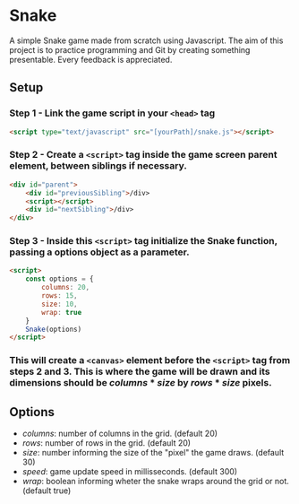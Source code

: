 # Snake

A simple Snake game made from scratch using Javascript. The aim of this project is to practice programming and Git by creating something presentable. Every feedback is appreciated.

## Setup

### Step 1 - Link the game script in your `<head>` tag
```html
<script type="text/javascript" src="[yourPath]/snake.js"></script>
```
### Step 2 - Create a `<script>` tag inside the game screen parent element, between siblings if necessary.
```html
<div id="parent">
    <div id="previousSibling">/div>
    <script></script>
    <div id="nextSibling">/div>
</div>
```

### Step 3 - Inside this `<script>` tag initialize the Snake function, passing a options object as a parameter.
```html
<script>
    const options = {
        columns: 20,
        rows: 15,
        size: 10,
        wrap: true
    }
    Snake(options)
</script>
```
### This will create a `<canvas>` element before the `<script>` tag from steps 2 and 3. This is where the game will be drawn and its dimensions should be *columns* * *size* by *rows* * *size* pixels.

## Options

- _columns_: number of columns in the grid. (default 20)
- _rows_: number of rows in the grid. (default 20)
- _size_: number informing the size of the "pixel" the game draws. (default 30)
- _speed_: game update speed in millisseconds. (default 300)
- _wrap_: boolean informing wheter the snake wraps around the grid or not. (default true)

